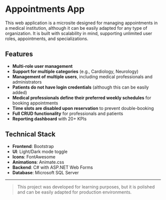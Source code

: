 # Appointments App

This web application is a microsite designed for managing appointments in a medical institution, although it can be easily adapted for any type of organization. It is built with scalability in mind, supporting unlimited user roles, appointments, and specializations.

## Features

- **Multi-role user management**  
- **Support for multiple categories** (e.g., Cardiology, Neurology)  
- **Management of multiple users**, including medical professionals and administrators  
- **Patients do not have login credentials** (although this can be easily added)  
- **Medical professionals define their preferred weekly schedules** for booking appointments  
- **Time slots are disabled upon reservation** to prevent double-booking  
- **Full CRUD functionality** for professionals and patients  
- **Reporting dashboard** with 20+ KPIs

## Technical Stack

- **Frontend**: Bootstrap  
- **UI**: Light/Dark mode toggle  
- **Icons**: FontAwesome  
- **Animations**: Animate.css  
- **Backend**: C# with ASP.NET Web Forms  
- **Database**: Microsoft SQL Server

---

> This project was developed for learning purposes, but it is polished and can be easily adapted for production environments.
